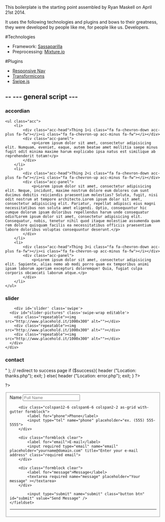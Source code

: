 This boilerplate is the starting point assembled by Ryan Maskell on April 21st 2014.

It uses the following technologies and plugins and bows to their greatness, they were developed by people like me, for people like us. Developers.

#Technologies

+ Framework: [Sassaparilla](http://sass.fffunction.co)
+ Preprocessing: [Mixture.io](http://mixture.io)

#Plugins

+ [Responsive Nav](http://www.responsive-nav.com)
+ [Transformicons](http://sarasoueidan.com/blog/navicon-transformicons/)
+ [Swipe.js](http://www.swipejs.com)

--
--- general script ---
--

<script type="text/javascript">
			var navigation = responsiveNav(".nav-collapse", {
			customToggle: "#nav-toggle"
		});

		var elem = document.getElementById('slider');
		
		window.mySwipe = Swipe(elem, {
		  	auto: 6000,
		});
</script>

### accordian

<script src="_/js/responsive-accordion.min.js"></script>

	<ul class="acc">
		<li>
			<div class="acc-head">Thing 1<i class="fa fa-chevron-down acc-plus fa-fw"></i><i class="fa fa-chevron-up acc-minus fa-fw"></i></div>
			<div class="acc-panel">
				<p>Lorem ipsum dolor sit amet, consectetur adipisicing elit. Numquam, eveniet, eaque, autem beatae amet mollitia saepe minus fugit odit minima maxime harum explicabo ipsa natus est similique ab reprehenderit totam!</p>
			</div>
		</li>
		<li>
			<div class="acc-head">Thing 2<i class="fa fa-chevron-down acc-plus fa-fw"></i><i class="fa fa-chevron-up acc-minus fa-fw"></i></div>
			<div class="acc-panel">
				<p>Lorem ipsum dolor sit amet, consectetur adipisicing elit. Neque, incidunt, maxime nostrum dolore eum dolores cum sunt ducimus debitis reiciendis praesentium molestias? Soluta, fugit, nisi odit nostrum at tempore architecto.Lorem ipsum dolor sit amet, consectetur adipisicing elit. Pariatur, repellat adipisci eius magni necessitatibus non soluta amet eligendi. Optio, consequuntur hic cumque dolorum ipsam doloribus repellendus harum unde consequatur odio?Lorem ipsum dolor sit amet, consectetur adipisicing elit. Consequatur, nobis, tenetur nihil quod itaque molestiae assumenda quam rem dolore quisquam facilis ea necessitatibus officiis praesentium labore doloribus voluptas consequuntur deserunt.</p>
			</div>
		</li>
		<li>
			<div class="acc-head">Thing 3<i class="fa fa-chevron-down acc-plus fa-fw"></i><i class="fa fa-chevron-up acc-minus fa-fw"></i></div>
			<div class="acc-panel">
				<p>Lorem ipsum dolor sit amet, consectetur adipisicing elit. Sapiente, alias nemo ab modi porro quam ex temporibus animi ipsam laborum aperiam excepturi doloremque! Quia, fugiat culpa corporis obcaecati laborum atque.</p>
			</div>
		</li>
	</ul>


### slider

<script src="_/js/swipe.min.js"></script>
<script type="text/javascript">
		
		var elem = document.getElementById('slider');
		
		window.mySwipe = Swipe(elem, {
		  	auto: 6000,
		});

</script>

		<div id='slider' class='swipe'>
	  <div id="slider-pictures" class='swipe-wrap editable'>
	    <div class="repeatable"><img src="http://www.placehold.it/1000x300" alt=""></div>
	    <div class="repeatable"><img src="http://www.placehold.it/1000x300" alt=""></div>
	    <div class="repeatable"><img src="http://www.placehold.it/1000x300" alt=""></div>
	  </div>
	</div>

### contact


<script src="_/js/jquery.validate.min.js"></script>
<script src="_/js/jquery.placeholder.min.js"></script>
<script src="_/js/jquery.form.min.js"></script>
<script>
	$(function(){
	$('#contact').validate({
	submitHandler: function(form) {
	    $(form).ajaxSubmit({
	    url: 'contact-submit.php',
	    success: function() {
	    $('#contact').hide();
	    $('#contact-form').append("<p class='thanks'>Thanks! Your request has been sent.</p>")
	    }
	    });
	    }
	});         
	});
</script>

<?php
// Get Data 
$name = strip_tags($_POST['name']);
$email = strip_tags($_POST['email']);
$phone = strip_tags($_POST['phone']);

$message = strip_tags($_POST['message']);

// Send Message
$success = mail( "maskellryan@gmail.com", "Webmail",
"Name: $name\nEmail: $email\nPhone: $phone\nMessage: $message\n",
"From: $name <$email>" );

// redirect to success page 
if ($success){
  header ("Location: thanks.php");
  exit;
}
else{
  header ("Location: error.php");
  exit;
}
?>

?>

<form id="contact" action="contact-submit.php" method="post">
	<fieldset>	
		<div class="colspan12-6 colspan6-6 colspan2-2 as-grid formblock">
			<label for="name">Name</label>
			<input required type="text" name="name" placeholder="Full Name" title="Enter your name" class="required">
		</div>

	    <div class="colspan12-6 colspan6-6 colspan2-2 as-grid with-gutter formblock">
			<label for="phone">Phone</label>
			<input type="tel" name="phone" placeholder="ex. (555) 555-5555">
	    </div>

		<div class="formblock clear">
			<label for="email">E-mail</label>
			<input required type="email" name="email" placeholder="yourname@domain.com" title="Enter your e-mail address" class="required email">
		</div>
	    
		<div class="formblock clear">
			<label for="message">Message</label>
			<textarea required name="message" placeholder="Your message" ></textarea>
		</div>
	    
			<input type="submit" name="submit" class="button btn" id="submit" value="Send Message" />
	</fieldset>
</form>	



-----


<!-- Add fancyBox -->
<link rel="stylesheet" href="_/plugins/fancybox/source/jquery.fancybox.css?v=2.1.5" type="text/css" media="screen" />
<script type="text/javascript" src="_/plugins/fancybox/source/jquery.fancybox.pack.js?v=2.1.5"></script>

<!-- Optionally add helpers - button, thumbnail and/or media -->
<link rel="stylesheet" href="_/plugins/fancybox/source/helpers/jquery.fancybox-buttons.css?v=1.0.5" type="text/css" media="screen" />
<script type="text/javascript" src="_/plugins/fancybox/source/helpers/jquery.fancybox-buttons.js?v=1.0.5"></script>
<script type="text/javascript" src="_/plugins/fancybox/source/helpers/jquery.fancybox-media.js?v=1.0.6"></script>

<link rel="stylesheet" href="_/plugins/fancybox/source/helpers/jquery.fancybox-thumbs.css?v=1.0.7" type="text/css" media="screen" />
<script type="text/javascript" src="_/plugins/fancybox/source/helpers/jquery.fancybox-thumbs.js?v=1.0.7"></script>

<script src="_/js/masonry.min.js"></script>
<script src="_/js/imagesloaded.min.js"></script>
<script>
	$(document).ready( function() {
			    // Don't execute if we're in the Live Editor
			    if( !window.isCMS ) {
			        // Group images by gallery using `data-fancybox-group` attributes
			        var galleryId = 1;
			        $('.editable-gallery').each( function() {
			        	$(this).find('a').attr('data-fancybox-group', 'gallery-' + galleryId++);
			        });
			        // Initialize Fancybox
			        $('.editable-gallery a').fancybox({
			            // Use the `alt` attribute for captions per http://fancyapps.com/fancybox/#useful
			            beforeShow: function() {
			            	var alt = this.element.find('img').attr('alt');
			            	this.inner.find('img').attr('alt', alt);
			            	this.title = alt;
			            }
			        });
			    }
			});
</script>
<script>

	$("#gallery").imagesLoaded(function() {
		var container = document.querySelector('#gallery');
		
		var msnry = new Masonry( container, {
			columnWidth: 55,
			itemSelector: '.fancybox'
		});
		
		console.log("Ran ImagesLoaded");
	});
	
</script>
